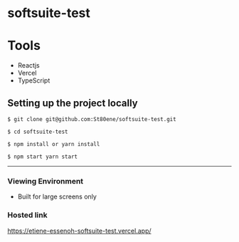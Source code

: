# softsuite-test

# Tools

- Reactjs
- Vercel
- TypeScript

## Setting up the project locally

```
$ git clone git@github.com:St80ene/softsuite-test.git

$ cd softsuite-test

$ npm install or yarn install

$ npm start yarn start

```
---

 ### Viewing Environment

- Built for large screens only

### Hosted link

https://etiene-essenoh-softsuite-test.vercel.app/
